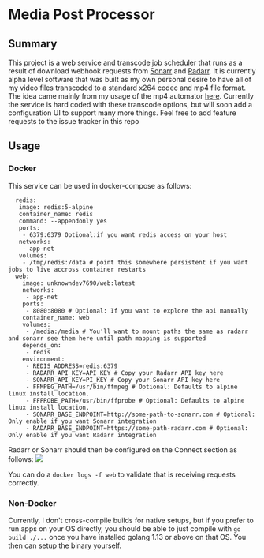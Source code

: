 # Media Post Processor

## Summary

This project is a web service and transcode job scheduler that runs as a result of download webhook requests from [Sonarr](https://sonarr.tv/) and [Radarr](https://radarr.video/). It is currently alpha level software that was built as my own personal desire to have all of my video files transcoded to a standard x264 codec and mp4 file format. The idea came mainly from my usage of the mp4 automator [here](https://github.com/mdhiggins/sickbeard_mp4_automator). Currently the service is hard coded with these transcode options, but will soon add a configuration UI to support many more things. Feel free to add feature requests to the issue tracker in this repo


## Usage
### Docker
This service can be used in docker-compose as follows:

```
  redis:
   image: redis:5-alpine
   container_name: redis
   command: --appendonly yes
   ports:
    - 6379:6379 Optional:if you want redis access on your host
   networks:
    - app-net
   volumes:
    - /tmp/redis:/data # point this somewhere persistent if you want jobs to live accross container restarts
  web:
    image: unknowndev7690/web:latest
    networks:
     - app-net
    ports:
     - 8080:8080 # Optional: If you want to explore the api manually
    container_name: web
    volumes:
     - /media:/media # You'll want to mount paths the same as radarr and sonarr see them here until path mapping is supported
    depends_on:
     - redis
    environment:
     - REDIS_ADDRESS=redis:6379
     - RADARR_API_KEY=API_KEY # Copy your Radarr API key here
     - SONARR_API_KEY=PI_KEY # Copy your Sonarr API key here
     - FFMPEG_PATH=/usr/bin/ffmpeg # Optional: Defaults to alpine linux install location. 
     - FFPROBE_PATH=/usr/bin/ffprobe # Optional: Defaults to alpine linux install location. 
     - SONARR_BASE_ENDPOINT=http://some-path-to-sonarr.com # Optional: Only enable if you want Sonarr integration
     - RADARR_BASE_ENDPOINT=https://some-path-radarr.com # Optional: Only enable if you want Radarr integration
```

Radarr or Sonarr should then be configured on the Connect section as follows:
![](https://i.imgur.com/b5AqAlJ.png)

You can do a `docker logs -f web` to validate that is receiving requests correctly.

### Non-Docker
Currently, I don't cross-compile builds for native setups, but if you prefer to run apps on your OS directly, you should be able to just compile with `go build ./...` once you have installed golang 1.13 or above on that OS. You then can setup the binary yourself.
